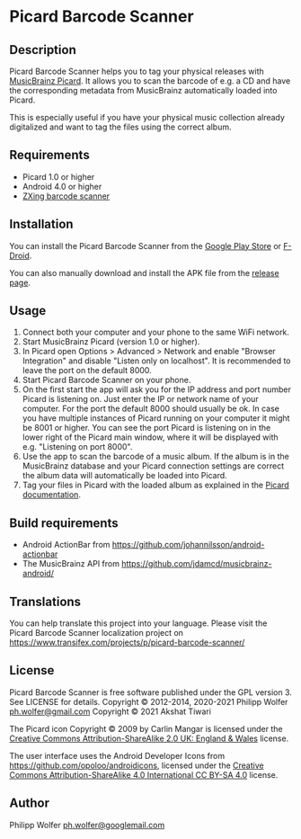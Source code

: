 Picard Barcode Scanner
======================

Description
-----------
Picard Barcode Scanner helps you to tag your physical releases with
[MusicBrainz Picard](http://picard.musicbrainz.org/). It allows you to scan the barcode of e.g. a
CD and have the corresponding metadata from MusicBrainz automatically loaded into Picard.

This is especially useful if you have your physical music collection already digitalized and want
to tag the files using the correct album.


Requirements
------------
 * Picard 1.0 or higher
 * Android 4.0 or higher
 * [ZXing barcode scanner](https://play.google.com/store/apps/details?id=com.google.zxing.client.android)


Installation
------------
You can install the Picard Barcode Scanner from the
[Google Play Store](https://play.google.com/store/apps/details?id=org.musicbrainz.picard.barcodescanner)
or [F-Droid](https://f-droid.org/de/packages/org.musicbrainz.picard.barcodescanner/).

You can also manually download and install the APK file from the
[release page](https://github.com/phw/PicardBarcodeScanner/releases).


Usage
-----
 1. Connect both your computer and your phone to the same WiFi network.
 2. Start MusicBrainz Picard (version 1.0 or higher).
 3. In Picard open Options > Advanced > Network and enable "Browser Integration" and disable
    "Listen only on localhost". It is recommended to leave the port on the default 8000.
 4. Start Picard Barcode Scanner on your phone.
 5. On the first start the app will ask you for the IP address and port number Picard is listening
    on. Just enter the IP or network name of your computer. For the port the default 8000 should
	usually be ok. In case you have multiple instances of Picard running on your computer it might
	be 8001 or higher. You can see the port Picard is listening on in the lower right of the Picard
    main window, where it will be displayed with e.g. "Listening on port 8000".
 6. Use the app to scan the barcode of a music album. If the album is in the MusicBrainz database
    and your Picard connection settings are correct the album data will automatically be loaded
	into Picard.
 7. Tag your files in Picard with the loaded album as explained in the
    [Picard documentation](https://picard-docs.musicbrainz.org/en/usage/match.html).


Build requirements
------------------
 * Android ActionBar from https://github.com/johannilsson/android-actionbar
 * The MusicBrainz API from https://github.com/jdamcd/musicbrainz-android/


Translations
------------
You can help translate this project into your language. Please visit the Picard Barcode Scanner
localization project on https://www.transifex.com/projects/p/picard-barcode-scanner/


License
-------
Picard Barcode Scanner is free software published under the GPL version 3. See LICENSE for details.
Copyright © 2012-2014, 2020-2021 Philipp Wolfer <ph.wolfer@gmail.com>
Copyright © 2021 Akshat Tiwari

The Picard icon Copyright © 2009 by Carlin Mangar is licensed under the
[Creative Commons Attribution-ShareAlike 2.0 UK: England & Wales](http://creativecommons.org/licenses/by-sa/2.0/uk/)
license.

The user interface uses the Android Developer Icons from https://github.com/opoloo/androidicons,
licensed under the [Creative Commons Attribution-ShareAlike 4.0 International CC BY-SA 4.0](https://creativecommons.org/licenses/by-sa/4.0/)
license.


Author
------
Philipp Wolfer <ph.wolfer@googlemail.com>
